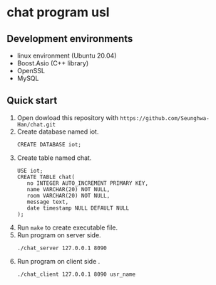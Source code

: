 # chat program usl 

## Development environments
- linux environment (Ubuntu 20.04)
- Boost.Asio (C++ library)
- OpenSSL
- MySQL

## Quick start 
1. Open dowload this repository with `https://github.com/Seunghwa-Han/chat.git`
2. Create database named iot.
   ```
   CREATE DATABASE iot;
   ```
3. Create table named chat.
   ```
   USE iot;
   CREATE TABLE chat(
      no INTEGER AUTO_INCREMENT PRIMARY KEY,
      name VARCHAR(20) NOT NULL,
      room VARCHAR(20) NOT NULL,
      message text,
      date timestamp NULL DEFAULT NULL
   );
   ```
4. Run `make` to create executable file.
5. Run program on server side.
   ```
   ./chat_server 127.0.0.1 8090
   ```
6. Run program on client side .
   ```
   ./chat_client 127.0.0.1 8090 usr_name
   ```